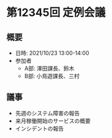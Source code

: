 # 第12345回 定例会議

## 概要
- 日時: 2021/10/23 13:00-14:00
- 参加者
  - A部: 澤田課長、鈴木
  - B部: 小鳥遊課長、三村

## 議事
- 先週のシステム障害の報告
- 来月稼働開始のサービスの概要
- インシデントの報告
